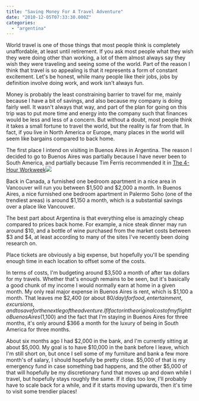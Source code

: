 ```yaml
---
title: "Saving Money For A Travel Adventure"
date: "2010-12-05T07:33:30.000Z"
categories: 
  - "argentina"
---
```


World travel is one of those things that most people think is completely unaffordable, at least until retirement. If you ask most people what they wish they were doing other than working, a lot of them almost always say they wish they were traveling and seeing some of the world. Part of the reason I think that travel is so appealing is that it represents a form of constant excitement. Let's be honest, while many people like their jobs, jobs by definition involve doing work, and work isn't always fun.

Money is probably the least constraining barrier to travel for me, mainly because I have a bit of savings, and also because my company is doing fairly well. It wasn't always that way, and part of the plan for going on this trip was to put more time and energy into the company such that finances would be less and less of a concern. But without a doubt, most people think it takes a small fortune to travel the world, but the reality is far from that. In fact, if you live in North America or Europe, many places in the world will seem like bargains compared to back home.

The first place I intend on visiting in Buenos Aires in Argentina. The reason I decided to go to Buenos Aires was partially because I have never been to South America, and partially because Tim Ferris recommended it in [The 4-Hour Workweek](http://www.amazon.com/gp/product/0307465357?ie=UTF8&tag=duanstor-20&linkCode=as2&camp=1789&creative=9325&creativeASIN=0307465357)![](http://www.assoc-amazon.com/e/ir?t=duanstor-20&l=as2&o=1&a=0307465357)

Back in Canada, a furnished one bedroom apartment in a nice area in Vancouver will run you between $1,500 and $2,000 a month. In Buenos Aires, a nice furnished one bedroom apartment in Palermo Soho (one of the trendiest areas) is around $1,150 a month, which is a substantial savings over a place like Vancouver.

The best part about Argentina is that everything else is amazingly cheap compared to prices back home. For example, a nice steak dinner may run around $10, and a bottle of wine purchased from the market costs between $3 and $4, at least according to many of the sites I've recently been doing research on.

Place tickets are obviously a big expense, but hopefully you'll be spending enough time in each location to offset some of the costs.

In terms of costs, I'm budgeting around $3,500 a month of after tax dollars for my travels. Whether that's enough remains to be seen, but it's basically a good chunk of my income I would normally earn at home in a given month. My only real major expense in Buenos Aires is rent, which is $1,100 a month. That leaves me $2,400 (or about $80/day) for food, entertainment, excursions, and to save for the next leg of the adventure. If I factor in the original cost of my flight to Buenos Aires ($1,100) and the fact that I'm staying in Buenos Aires for three months, it's only around $366 a month for the luxury of being in South America for three months.

About six months ago I had $2,000 in the bank, and I'm currently sitting at about $5,000. My goal is to have $10,000 in the bank before I leave, which I'm still short on, but once I sell some of my furniture and bank a few more month's of salary, I should hopefully be pretty close. $5,000 of that is my emergency fund in case something bad happens, and the other $5,000 of that will hopefully be my discretionary fund that moves up and down while I travel, but hopefully stays roughly the same. If it dips too low, I'll probably have to scale back for a while, and if it starts moving upwards, then it's time to visit some trendier places!
